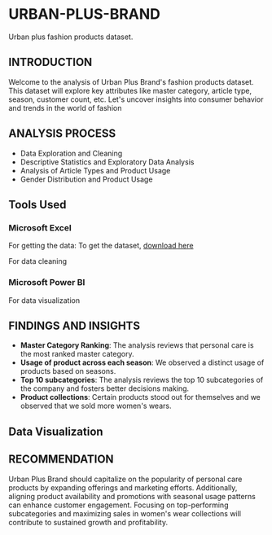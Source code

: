 # URBAN-PLUS-BRAND
Urban plus fashion products dataset. 

## INTRODUCTION
Welcome to the analysis of Urban Plus Brand's fashion products 
dataset. 
This dataset will explore key attributes like master category, 
article type, season, 
customer count, etc. Let's uncover insights into consumer 
behavior and trends in the world of fashion

## ANALYSIS PROCESS
- Data Exploration and Cleaning
- Descriptive Statistics and Exploratory Data Analysis
- Analysis of Article Types and Product Usage
- Gender Distribution and Product Usage
 
## Tools Used
### Microsoft Excel
 
  For getting the data: To get the dataset, [download here](https://www.kaggle.com/)
  
  For data cleaning 

   ### Microsoft Power BI
  
 For data visualization

  ##  FINDINGS AND INSIGHTS
 - **Master Category Ranking**: The analysis reviews that personal care is the 
most ranked master category.
- **Usage of product across each season**: We observed a distinct usage of products based on seasons.
- **Top 10 subcategories**: The analysis reviews the top 10 subcategories of 
the company and fosters better decisions making.
- **Product collections**: Certain products stood out for themselves 
and we observed that we sold more women's wears.

## Data Visualization 


  
 ## RECOMMENDATION
 Urban Plus Brand should capitalize on the popularity of personal 
care products by expanding offerings and marketing efforts. 
Additionally, aligning product availability and promotions with 
seasonal usage patterns can enhance customer engagement.
 Focusing on top-performing subcategories and maximizing sales 
in women's wear collections will contribute to sustained growth 
and profitability. 
